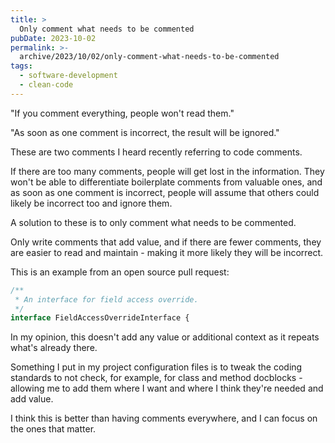 ```yaml
---
title: >
  Only comment what needs to be commented
pubDate: 2023-10-02
permalink: >-
  archive/2023/10/02/only-comment-what-needs-to-be-commented
tags:
  - software-development
  - clean-code
---
```


"If you comment everything, people won't read them."

"As soon as one comment is incorrect, the result will be ignored."

These are two comments I heard recently referring to code comments.

If there are too many comments, people will get lost in the information. They won't be able to differentiate boilerplate comments from valuable ones, and as soon as one comment is incorrect, people will assume that others could likely be incorrect too and ignore them.

A solution to these is to only comment what needs to be commented.

Only write comments that add value, and if there are fewer comments, they are easier to read and maintain - making it more likely they will be incorrect.

This is an example from an open source pull request:

```php
/**
 * An interface for field access override.
 */
interface FieldAccessOverrideInterface {
```

In my opinion, this doesn't add any value or additional context as it repeats what's already there.

Something I put in my project configuration files is to tweak the coding standards to not check, for example, for class and method docblocks - allowing me to add them where I want and where I think they're needed and add value.

I think this is better than having comments everywhere, and I can focus on the ones that matter.
